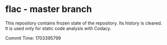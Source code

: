 # flac - master branch

This repository contains frozen state of the repository.
Its history is cleared. It is used only for static code
analysis with Codacy.

Commit Time: 1703395799